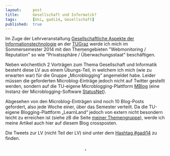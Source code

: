 ```yaml
---
layout: 	post
title: 		Gesellschaft und Informatik?
tags: 		[Uni, gadi14, Gesellschaft]
published: 	true
---
```


Im Zuge der Lehrveranstaltung [Gesellschaftliche Aspekte der Informationstechnologie](http://elearningblog.tugraz.at/archives/6951) an der [TUGraz](http://tugraz.at/) werde ich mich im Sommersemester 2014 mit den Themengebieten "Webmonitoring / Reputation" so wie "Privatssphäre / Überwachungsstaat" beschäftigen. 

Neben wöchentlich 2 Vorträgen zum Thema Gesellschaft und Informatik besteht diese LV aus einem Übungs-Teil, in welchem ich mich (wie zu erwarten war) für die Gruppe „Microblogging“ angemeldet habe. Leider müssen die geforderten Microblog-Einträge jedoch nicht auf Twitter gestellt werden, sondern auf die TU-eigene Microblogging-Plattform [MBlog](http://mblog.tugraz.at/group/gadi14wmrpue) (eine Instanz der Microblogging-Software [StatusNet](http://status.net/)). 

Abgesehen von den Microblog-Einträgen sind noch 10 Blog-Posts gefordert, also jede Woche einer, über das Semester verteilt. Da die TU-eigene Blogging-Plattform „LearnLand“ jedoch von extern nicht besondern leicht zu erreichen ist (siehe zB die Seite [meiner Themengruppe](http://tugll.tugraz.at/groups/profile/39648/gadi14-wmrpue)), werde ich meine Artikel auch hier auf diesem Blog crossposten.

Die Tweets zur LV (nicht Teil der LV) sind unter dem [Hashtag #gadi14](https://twitter.com/search?q=%23gadi14&f=realtime) zu finden.

<div style="text-align:center;">
	<a class="twitter-timeline" data-dnt="true" href="https://twitter.com/search?q=%23gadi14"  data-widget-id="445318422285406209">.</a>
	<script>//<![CDATA[
		!function(d,s,id){var js,fjs=d.getElementsByTagName(s)[0],p=/^http:/.test(d.location)?'http':'https';if(!d.getElementById(id)){js=d.createElement(s);js.id=id;js.src=p+"://platform.twitter.com/widgets.js";fjs.parentNode.insertBefore(js,fjs);}}(document,"script","twitter-wjs");
		//]]>
	</script>
</div>

